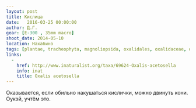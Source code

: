 ```yaml
---
layout: post
title: Кислица
date:   2016-03-25 00:00:00
author: Д.Г.
gear: [E-300 , 35mm macro]
shoot_date: 2014-05-10
location: Нахабино
tags: [plantae, tracheophyta, magnoliopsida, oxalidales, oxalidaceae, oxalis, oxalis acetosella]
links:
  -
    href: http://www.inaturalist.org/taxa/69624-Oxalis-acetosella
    info: inat
    title: Oxalis acetosella
---
```


Оказывается, если обильно накушаться кислички, можно двинуть кони. Оукэй, учтём это.
